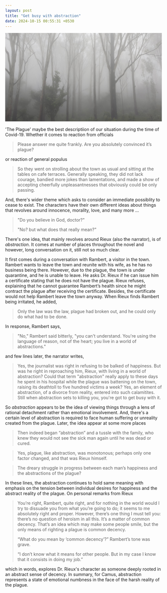 ```yaml
---
layout: post
title: "Get busy with abstraction"
date: 2024-10-15 00:55:31 +0530
---
```


<link rel="stylesheet" href="/style.css" />
<img src="/img/faded tree.jpg" alt="Image 1" class="centered-image">

'The Plague' maybe the best descriptiion of our situation during the time of Covid-19. Whether it comes to reaction from officials
<blockquote>
Please answer me quite frankly. Are you absolutely convinced it’s plague?
</blockquote>
or reaction of general populus
<blockquote>
So they went on strolling about the town as usual and sitting at the tables on cafe terraces. Generally speaking, they did not lack courage, bandied more jokes than lamentations, and made a show of accepting cheerfully unpleasantnesses that obviously could be only passing.
</blockquote>
And, there's wider theme which asks to consider an immediate possiblity to cease to exist. The characters have their own different ideas about things that revolves around innocence, morality, love, and many more ...
<blockquote>
"Do you believe in God, doctor?" <br>

"No? but what does that really mean?"
</blockquote>
<!-- And it's full of ideas that I only somewhat understood but not completely.  -->
There's one idea, that mainly revolves around Rieux (also the narrator), is of <i>abstraction</i>. It comes at number of places throughout the novel and however, long conversation on it, still not so much clear. 

It first comes during a conversation with Rambert, a visitor in the town. Rambert wants to leave the town and reunite with his wife, as he has no business being there. However, due to the plague, the town is under quarantine, and he is unable to leave. He asks Dr. Rieux if he can issue him a certificate stating that he does not have the plague. Rieux refuses, explaining that he cannot guarantee Rambert’s health since he might contract the plague after receiving the certificate. Besides, the certificate would not help Rambert leave the town anyway. When Rieux finds Rambert being irritated, he added,
<blockquote>
Only the law was the law, plague had broken out, and he could only do what had to be done.
</blockquote>
In response, Rambert says,
<blockquote>
"No," Rambert said bitterly, "you can't understand. You're using the language of reason, not of the heart; you live in a world of abstractions."
</blockquote>
and few lines later, the narrator writes,
<blockquote>
Yes, the journalist was right in refusing to be balked of happiness. But was he right in reproaching him, Rieux, with living in a world of abstraction? Could that term "abstraction" really apply to these days he spent in his hospital while the plague was battening on the town, raising its deathtoll to five hundred victims a week? Yes, an element of abstraction, of a divorce from reality, entered into such calamitites. Still when abstraction sets to killing you, you're got to get busy with it.
</blockquote>
So <i>abstraction</i> appears to be the idea of viewing things through a lens of rational detachment rather than emotional involvement. And, there's a certain level of abstraction is required to face human suffering or unreality created from the plague. Later, the idea appear at some more places
<blockquote>
Then indeed began “abstraction” and a tussle with the family, who knew they would not see the sick man again until he was dead or cured.
</blockquote>

<blockquote>
Yes, plague, like abstraction, was monotonous; perhaps only one factor changed, and that was Rieux himself.
</blockquote>

<blockquote>
The dreary struggle in progress between each man’s happiness and the abstractions of the plague?
</blockquote>

In these lines, the abstraction continues to hold same meaning with emphasis on the tension between individual desires for happiness and the abstract reality of the plague. On personal remarks from Rieux 
<blockquote>
You’re right, Rambert, quite right, and for nothing in the world would I try to dissuade you from what you’re going to do; it seems to me absolutely right and proper. However, there’s one thing I must tell you: there’s no question of heroism in all this. It’s a matter of common decency. That’s an idea which may make some people smile, but the only means of righting a plague is common decency.<br>

“What do you mean by ‘common decency’?” Rambert’s tone was grave.<br>

“I don’t know what it means for other people. But in my case I know that it consists in doing my job.”
</blockquote>
which in words, explores Dr. Rieux's character as someone deeply rooted in an abstract sense of decency. In summary, for Camus, abstraction represents a state of emotional numbness in the face of the harsh reality of the plague.

<!-- Apart from this theme of confronting the possibility of ceasing to exist, there are other themes explored through five or six characters. One of the main theme that explored through the narrator (Rieux) on <i>abstraction</i> which I did not understood so well on the first read, but only after when I listned to 'The Partially Examined Life' that it started to make more sense. -->



<!-- Covid-19 was the best time to read 'The Plague' which said to be  -->


